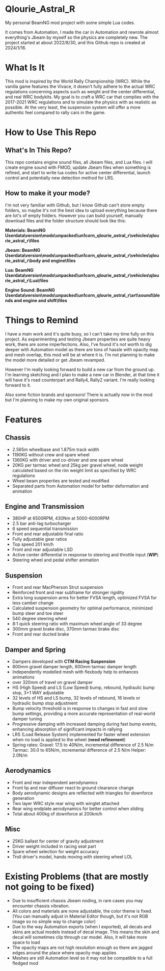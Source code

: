 # Qlourie_Astral_R
My personal BeamNG mod project with some simple Lua codes.

It comes from Automation, I made the car in Automation and rewrote almost everything's Jbeam by myself so the physics are completely new. The project started at about 2022/8/30, and this Github repo is created at 2024/1/16.

# What Is It
This mod is inspired by the World Rally Championship (WRC). While the vanilla game features the Vivace, it doesn’t fully adhere to the actual WRC regulations concerning aspects such as weight and the center differential, and real WRC bodykits. My goal is to craft a WRC car that complies with the 2017-2021 WRC regulations and to simulate the physics with as realistic as possible. At the very least, the suspension system will offer a more authentic feel compared to rally cars in the game.

# How to Use This Repo
## What's In This Repo?
This repo contains engine sound files, all Jbeam files, and Lua files. i will create engine sound with FMOD, update Jbeam files when something is refined, and start to write lua codes for active center differential, launch control and potentially new detection method for LRS.
## How to make it your mode?
I'm not very familiar with Github, but I know Github can't store empty folders, so maybe it's not the best idea to upload everything because there are lot's of empty folders. However you can build yourself, manually download files and the folder structure should look like this:

**Materials: BeamNG Userdata\version\mods\unpacked\un1corn_qlourie_astral_r\vehicles\qlourie_astral_r\files**

**Jbeam: BeamNG Userdata\version\mods\unpacked\un1corn_qlourie_astral_r\vehicles\qlourie_astral_r\body and engine\files**

**Lua: BeamNG Userdata\version\mods\unpacked\un1corn_qlourie_astral_r\vehicles\qlourie_astral_r\Lua\files**

**Engine Sound: BeamNG Userdata\version\mods\unpacked\un1corn_qlourie_astral_r\art\sound\blends and engine and shift\files**

# Things to Remind
I have a main work and it's quite busy, so I can't take my time fully on this project. As experimenting and testing Jbeam properties are quite heavy work, there are some imperfections. Also, I've found it's not worth to dig deeper with Automation model as there are tons of hassle with opacity map and mesh overlap, this mod will be at where it is. I'm not planning to make the model more detailed or get Jbeam revamped.

However I'm really looking forward to build a new car from the ground up. I'm learning sketching and I plan to make a new car in Blender, at that time it will have it's road counterpart and Rally4, Rally2 variant. I'm really looking forward to it.

Also some fiction brands and sponsors! There is actually now in the mod but I'm planning to make my own original sponsors.

# Features
## Chassis
- 2.565m wheelbase and 1.875m track width
- 1190KG without crew and spare wheel
- 1360KG with driver and co-driver and one spare wheel
- 20KG per tarmac wheel and 25kg per gravel wheel, node weight calculated based on the rim weight limit as specified by WRC regulations
- Wheel beam properties are tested and modified
- Separated parts from Automation model for better deformation and animation
## Engine and Transmission
- 380HP at 6500RPM, 430Nm at 5000-6000RPM
- 2.5 bar anti-lag turbocharger
- 6 speed sequential transmission
- Front and rear adjustable final ratio
- Fully adjustable gear ratios
- Top speed 201 km/h
- Front and rear adjustable LSD
- Active center differential in response to steering and throttle input (**WIP**)
- Steering wheel and pedal shifter animation
## Suspension
- Front and rear MacPherson Strut suspension
- Reinforced front and rear subframe for stronger rigidity
- Extra long suspension arms for better FVSA length, optimized FVSA for less camber change
- Calculated suspension geometry for optimal performance, minimized bump steer and toe steer
- 540 degree steering wheel
- 8:1 quick steering ratio with maximum wheel angle of 33 degree
- 300mm gravel brake disc, 370mm tarmac brake disc
- Front and rear ducted brake
## Damper and Spring
- Dampers developed with **CTM Racing Suspension**
- 800mm gravel damper length, 600mm tarmac damper length
- Independently modelled mesh with flexbody help to enhances animations
- over 320mm of travel on gravel damper
- HS (High Speed) and LS (Low Speed) bump, rebound, hydraulic bump stop, 3+1 WAY adjustable
- 32 levels of HS and LS bump, 32 levels of rebound, 16 levels or hydraulic bump stop adjustment
- Bump velocity threshold is in response to changes in fast and slow bump settings, providing a more accurate representation of real-world damper tuning
- Progressive damping with increased damping during fast bump events, enhancing absorption of significant impacts in rallying
- LRS (Load Release System) implemented for faster wheel extension when no load is applied to the wheel (**need refinement**)
- Spring rates:
  Gravel: 17.5 to 40N/m, incremental difference of 2.5 N/m
  Tarmac: 30.0 to 65N/m, incremental difference of 2.5 N/m
  Helper: 2.0N/m
## Aerodynamics
- Front and rear independent aerodynamics
- Front lip and rear diffuser react to ground clearance change
- Body aerodynamic designs are reflected with triangles for downforce generation
- Two layer WRC style rear wing with winglet attached
- Rear wing endplate aerodynamics for better control when sliding
- Total about 400kg of downforce at 200km/h
## Misc
- 25KG ballast for center of gravity adjustment
- Driver weight included in racing seat part
- Spare wheel selection for weight accuracy
- Troll driver's model, hands moving with steering wheel LOL

# Existing Problems (that are mostly not going to be fixed)
- Due to insufficient chassis Jbeam noding, in rare cases you may encounter chassis vibration.
- All colors and materials are none adjustable, the color theme is fixed. (You can manually adjust in Material Editor though, but it's not RGB image so no simple way to change color)
- Due to the way Automation exports (when I exported), all decals and skins are actual models instead of decal image. This means the skin and decal will sometimes clip through car model. Also, it will take more space to load
- The opacity maps are not high resolution enough so there are jagged edges around the place where opacity map applies
- Meshes are still Automation level so it may not be compatible to a full fledged mod
